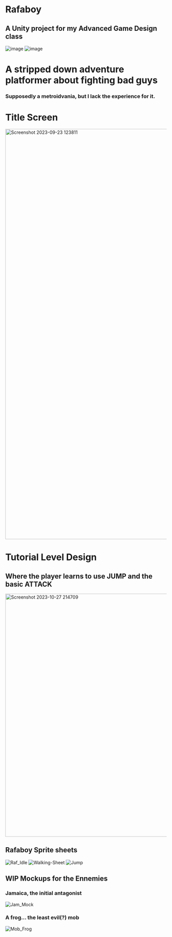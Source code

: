 # Rafaboy

## A Unity project for my Advanced Game Design class

![image](https://github.com/Finnnny/Rafaboy/assets/151270723/3e8d6b06-6110-4d1c-81b7-e032f6474ba8)
![image](https://github.com/Finnnny/Rafaboy/assets/151270723/e128fb12-41ee-4942-a2b1-a619acf958a3)

# A stripped down adventure platformer about fighting bad guys
### Supposedly a metroidvania, but I lack the experience for it.

# Title Screen
<img width="1280" alt="Screenshot 2023-09-23 123811" src="https://github.com/Finnnny/Rafaboy/assets/151270723/fa8641df-5512-401c-874c-80adda4551ab">

# Tutorial Level Design
## Where the player learns to use JUMP and the basic ATTACK
<img width="758" alt="Screenshot 2023-10-27 214709" src="https://github.com/Finnnny/Rafaboy/assets/151270723/43565f68-193d-4b90-b5d4-0dd9af384e3e">


## Rafaboy Sprite sheets
![Raf_Idle](https://github.com/Finnnny/Rafaboy/assets/151270723/510e2a03-f0dd-4296-92a5-59717402173e)
![Walking-Sheet](https://github.com/Finnnny/Rafaboy/assets/151270723/ca03ba86-6d6d-4afc-9f5e-e0eba9b99210)
![Jump](https://github.com/Finnnny/Rafaboy/assets/151270723/5a5e3f08-875f-4145-99f4-7efcdc294eda)


## WIP Mockups for the Ennemies

### Jamaica, the initial antagonist
![Jam_Mock](https://github.com/Finnnny/Rafaboy/assets/151270723/7da94f44-fa0e-4ad5-9a48-36508677c96f)

### A frog... the least evil(?) mob
![Mob_Frog](https://github.com/Finnnny/Rafaboy/assets/151270723/d7e1da1c-e005-4c42-878d-2ad2c37634c4)
